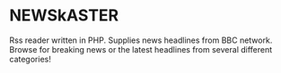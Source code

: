 # NEWSkASTER
Rss reader written in PHP. Supplies news headlines from BBC network. Browse for breaking news or the latest headlines from several different categories!
